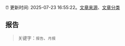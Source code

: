 :alarm_clock: 更新时间: 2025-07-23 16:55:22。[文章来源](/README.md)、[文章分类](/TAGS.md)

## 报告


> 关键字：`报告`、`月报`



